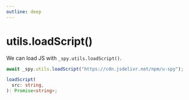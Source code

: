```yaml
---
outline: deep
---
```


# utils.loadScript()

We can load JS with `_spy.utils.loadScript()`.

``` js
await _spy.utils.loadScript("https://cdn.jsdelivr.net/npm/u-spy");
```

``` ts
loadScript(
  src: string,
): Promise<string>;
```
